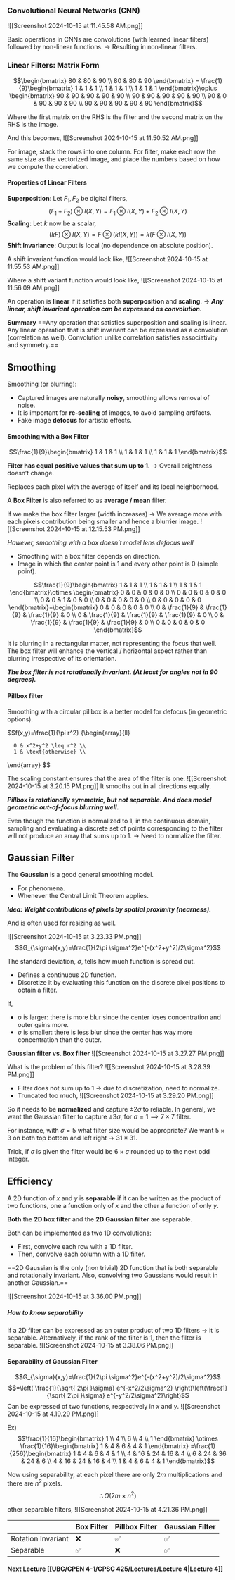 ### Convolutional Neural Networks (CNN)
![[Screenshot 2024-10-15 at 11.45.58 AM.png]]

Basic operations in CNNs are convolutions (with learned linear filters) followed by non-linear functions. → Resulting in non-linear filters.


### Linear Filters: Matrix Form
$$\begin{bmatrix}
80 & 80 & 90 \\
80 & 80 & 90
\end{bmatrix} = \frac{1}{9}\begin{bmatrix}
1 & 1 & 1 \\
1 & 1 & 1 \\
1 & 1 & 1
\end{bmatrix}\oplus \begin{bmatrix}
90 & 90 & 90 & 90 & 90 \\
90 & 90 & 90 & 90 & 90  \\
90 & 0 & 90 & 90 & 90  \\
90 & 90 & 90 & 90 & 90 
\end{bmatrix}$$

Where the first matrix on the RHS is the filter and the second matrix on the RHS is the image.

And this becomes,
![[Screenshot 2024-10-15 at 11.50.52 AM.png]]

For image, stack the rows into one column. 
For filter, make each row the same size as the vectorized image, and place the numbers based on how we compute the correlation.

#### Properties of Linear Filters
**Superposition**: Let $F_{1},F_{2}$ be digital filters,
$$(F_{1}+F_{2})\otimes I(X,Y)=F_{1}\otimes I(X,Y)+F_{2}\otimes I(X,Y)$$
**Scaling**: Let $k$ now be a scalar,
$$(kF)\otimes I(X,Y)=F\otimes (kI(X,Y))=k(F\otimes I(X,Y))$$
**Shift Invariance**: Output is local (no dependence on absolute position).

A shift invariant function would look like,
![[Screenshot 2024-10-15 at 11.55.53 AM.png]]

Where a shift variant function would look like,
![[Screenshot 2024-10-15 at 11.56.09 AM.png]]

An operation is **linear** if it satisfies both **superposition** and **scaling**. → ***Any linear, shift invariant operation can be expressed as convolution.***

**Summary**
==Any operation that satisfies superposition and scaling is linear. Any linear operation that is shift invariant can be expressed as a convolution (correlation as well). Convolution unlike correlation satisfies associativity and symmetry.==

## Smoothing
Smoothing (or blurring):
- Captured images are naturally **noisy**, smoothing allows removal of noise.
- It is important for **re-scaling** of images, to avoid sampling artifacts.
- Fake image **defocus** for artistic effects.

#### Smoothing with a Box Filter
$$\frac{1}{9}\begin{bmatrix}
1 & 1 & 1  \\
1 & 1 & 1 \\
1 & 1 & 1
\end{bmatrix}$$

**Filter has equal positive values that sum up to 1.**
→ Overall brightness doesn’t change.

Replaces each pixel with the average of itself and its local neighborhood.

A **Box Filter** is also referred to as **average / mean** filter.

If we make the box filter larger (width increases) → We average more with each pixels contribution being smaller and hence a blurrier image.
![[Screenshot 2024-10-15 at 12.15.53 PM.png]]

*However, smoothing with a box doesn’t model lens defocus well*
- Smoothing with a box filter depends on direction.
- Image in which the center point is 1 and every other point is 0 (simple point).

$$\frac{1}{9}\begin{bmatrix}
1 & 1 & 1 \\
1 & 1 & 1 \\
1 & 1 & 1
\end{bmatrix}\otimes \begin{bmatrix}
0 & 0 & 0 & 0 & 0 \\
0 & 0 & 0 & 0 & 0 \\
0 & 0 & 1 & 0 & 0  \\
0 & 0 & 0 & 0 & 0  \\
0 & 0 & 0 & 0 & 0
\end{bmatrix}=\begin{bmatrix}
0 & 0 & 0 & 0 & 0 \\
0 & \frac{1}{9} & \frac{1}{9} & \frac{1}{9} & 0 \\
0 & \frac{1}{9} & \frac{1}{9} & \frac{1}{9} & 0 \\
0 & \frac{1}{9} & \frac{1}{9} & \frac{1}{9} & 0 \\
0 & 0 & 0 & 0 & 0
\end{bmatrix}$$

It is blurring in a rectangular matter, not representing the focus that well.
The box filter will enhance the vertical / horizontal aspect rather than blurring irrespective of its orientation.

***The box filter is not rotationally invariant. (At least for angles not in 90 degrees).***

#### Pillbox filter
Smoothing with a circular pillbox is a better model for defocus (in geometric options).

$$f(x,y)=\frac{1}{\pi r^2}
\{\begin{array}{ll}
  
      0 & x^2+y^2 \leq r^2 \\
      1 & \text{otherwise} \\
  
\end{array}
$$

The scaling constant ensures that the area of the filter is one.
![[Screenshot 2024-10-15 at 3.20.15 PM.png]]
It smooths out in all directions equally.

***Pillbox is rotationally symmetric, but not separable. And does model geometric out-of-focus blurring well.***

Even though the function is normalized to 1, in the continuous domain, sampling and evaluating a discrete set of points corresponding to the filter will not produce an array that sums up to 1. → Need to normalize the filter.
## Gaussian Filter
The **Gaussian** is a good general smoothing model.
- For phenomena.
- Whenever the Central Limit Theorem applies.

***Idea: Weight contributions of pixels by spatial proximity (nearness).***

And is often used for resizing as well.

![[Screenshot 2024-10-15 at 3.23.33 PM.png]]
$$G_{\sigma}(x,y)=\frac{1}{2\pi \sigma^2}e^{-(x^2+y^2)/2\sigma^2}$$

The standard deviation, $\sigma$, tells how much function is spread out.
- Defines a continuous 2D function.
- Discretize it by evaluating this function on the discrete pixel positions to obtain a filter.

If,
- $\sigma$ is larger: there is more blur since the center loses concentration and outer gains more.
- $\sigma$ is smaller: there is less blur since the center has way more concentration than the outer.

**Gaussian filter vs. Box filter**
![[Screenshot 2024-10-15 at 3.27.27 PM.png]]

What is the problem of this filter?
![[Screenshot 2024-10-15 at 3.28.39 PM.png]]
- Filter does not sum up to 1 → due to discretization, need to normalize.
- Truncated too much, 
  ![[Screenshot 2024-10-15 at 3.29.20 PM.png]]

So it needs to be **normalized** and capture $\pm 2\sigma$ to reliable.
In general, we want the Gaussian filter to capture $\pm 3\sigma$, for $\sigma=1 \implies 7\times {7} \text{ filter}$.


For instance, with $\sigma = 5$ what filter size would be appropriate?
We want $5\times 3$ on both top bottom and left right → $31\times 31$.

Trick, if $\sigma$ is given the filter would be $6 \times \sigma$ rounded up to the next odd integer.

## Efficiency
A 2D function of $x$ and $y$ is **separable** if it can be written as the product of two functions, one a function only of $x$ and the other a function of only $y$.

**Both** the **2D box filter** and the **2D Gaussian filter** are separable.

Both can be implemented as two 1D convolutions:
- First, convolve each row with a 1D filter.
- Then, convolve each column with a 1D filter.

==2D Gaussian is the only (non trivial) 2D function that is both separable and rotationally invariant. Also, convolving two Gaussians would result in another Gaussian.==

![[Screenshot 2024-10-15 at 3.36.00 PM.png]]

##### How to know separability
If a 2D filter can be expressed as an outer product of two 1D filters → it is separable. Alternatively, if the rank of the filter is 1, then the filter is separable.
![[Screenshot 2024-10-15 at 3.38.06 PM.png]]

#### Separability of Gaussian Filter
$$G_{\sigma}(x,y)=\frac{1}{2\pi \sigma^2}e^{-(x^2+y^2)/2\sigma^2}$$
$$=\left( \frac{1}{\sqrt{ 2\pi }\sigma} e^{-x^2/2\sigma^2} \right)\left(\frac{1}{\sqrt{ 2\pi }\sigma} e^{-y^2/2\sigma^2}\right)$$
Can be expressed of two functions, respectively in $x$ and $y$.
![[Screenshot 2024-10-15 at 4.19.29 PM.png]]

Ex)
$$\frac{1}{16}\begin{bmatrix}
1 \\
4 \\
6 \\
4 \\
1
\end{bmatrix} \otimes  \frac{1}{16}\begin{bmatrix}
1 & 4 & 6 & 4 & 1
\end{bmatrix} =\frac{1}{256}\begin{bmatrix}
1 & 4 & 6 & 4 & 1 \\
4 & 16 & 24 & 16 & 4 \\
6 & 24 & 36 & 24 & 6 \\
4 & 16 & 24 & 16 & 4 \\ 
1 & 4 & 6 & 4 & 1 
\end{bmatrix}$$

Now using separability, at each pixel there are only $2m$ multiplications and there are $n^2$ pixels.
$$\therefore O(2m\times n^2)$$

other separable filters,
![[Screenshot 2024-10-15 at 4.21.36 PM.png]]


|                    | Box Filter | Pillbox Filter | Gaussian Filter |
| ------------------ | ---------- | -------------- | --------------- |
| Rotation Invariant | ❌          | ✅              | ✅               |
| Separable          | ✅          | ❌              | ✅               |


#### Next Lecture [[UBC/CPEN 4-1/CPSC 425/Lectures/Lecture 4|Lecture 4]]
